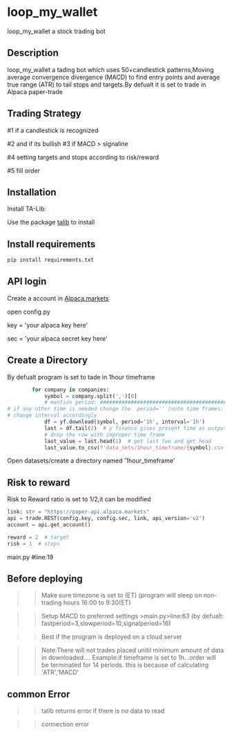 # loop_my_wallet

loop_my_wallet a stock trading bot

## Description

loop_my_wallet a tading bot which uses 50+candlestick patterns,Moving average convergence divergence (MACD) to find entry points and average true range (ATR) to tail stops and targets.By defualt it is set to trade in Alpaca paper-trade

## Trading Strategy

#1 if a candlestick is recognized

#2 and if its bullish #3 if MACD > signaline 

#4 setting targets and stops according to risk/reward

#5 fill order 

## Installation

Install TA-Lib:

Use the package [talib](https://mrjbq7.github.io/ta-lib/) to install

## Install requirements

```bash
pip install requirements.txt
```

## API login

Create a account in [Alpaca.markets](https://app.alpaca.markets/signup)

open config.py
  
key = 'your alpaca key here'

sec = 'your alpaca secret key here'

## Create a Directory

By defualt program is set to tade in 1hour timeframe

```python
        for company in companies:
            symbol = company.split(',')[0]
            # mention period: #########################################################################################
# if any other time is needed change the  period='' (note time frames:'1m','15m','30m','1h','1d')
# change interval accordingly
            df = yf.download(symbol, period='1h', interval='1h')
            last = df.tail(2)  # y finance gives present time as output at last
            # drop the row with improper time frame
            last_value = last.head(1)  # get last two and get head            
            last_value.to_csv(f'data_sets/1hour_timeframe/{symbol}.csv', mode='a', header=False)
```
Open datasets/create a directory named '1hour_timeframe'

## Risk to reward

Risk to Reward ratio is set to 1/2,it can be modified

```python
link: str = "https://paper-api.alpaca.markets"
api = trade.REST(config.key, config.sec, link, api_version='v2')
account = api.get_account()

reward = 2  # target
risk = 1  # stops
```
main.py #line:19

## Before deploying

>> Make sure timezone is set to (ET) (program will sleep on non-trading hours 16:00 to 9:30(ET)

>> Setup MACD to preferred settings >main.py>line:63 (by defualt: fastperiod=3,slowperiod=10,signalperiod=16)

>> Best if the program is deployed on a cloud server

>>Note:There will not trades placed unitil minimum amount of data in downloaded....
>>Example:if timeframe is set to 1h...order will be terminated for 14 periods.
>>this is because of calculating 'ATR','MACD'

## common Error

>>talib returns error if there is no data to read

>>connection error

